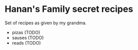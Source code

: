 # Hanan's Family secret recipes

Set of recipes as given by my grandma.

- pizas (TODO)
- sauses (TODO)
- reads (TODO)